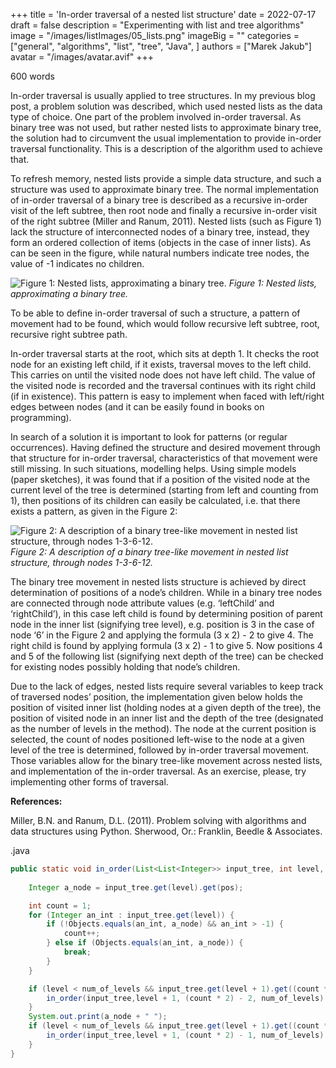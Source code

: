 +++
title = 'In-order traversal of a nested list structure'
date = 2022-07-17
draft = false
description = "Experimenting with list and tree algorithms"
image = "/images/listImages/05_lists.png"
imageBig = ""
categories = ["general", "algorithms", "list", "tree", "Java", ]
authors = ["Marek Jakub"]
avatar = "/images/avatar.avif"
+++

600 words

In-order traversal is usually applied to tree structures. In my previous blog post, a problem solution was described, which used nested lists as the data type of choice. One part of the problem involved in-order traversal. As binary tree was not used, but rather nested lists to approximate binary tree, the solution had to circumvent the usual implementation to provide in-order traversal functionality. This is a description of the algorithm used to achieve that.

To refresh memory, nested lists provide a simple data structure, and such a structure was used to approximate binary tree. The normal implementation of in-order traversal of a binary tree is described as a recursive in-order visit of the left subtree, then root node and finally a recursive in-order visit of the right subtree (Miller and Ranum, 2011). Nested lists (such as Figure 1) lack the structure of interconnected nodes of a binary tree, instead, they form an ordered collection of items (objects in the case of inner lists). As can be seen in the figure, while natural numbers indicate tree nodes, the value of -1 indicates no children.

![Figure 1: Nested lists, approximating a binary tree.](images/01_lists.avif "Figure 1: Nested lists, approximating a binary tree.")
*Figure 1: Nested lists, approximating a binary tree.*

To be able to define in-order traversal of such a structure, a pattern of movement had to be found, which would follow recursive left subtree, root, recursive right subtree path.

In-order traversal starts at the root, which sits at depth 1. It checks the root node for an existing left child, if it exists, traversal moves to the left child. This carries on until the visited node does not have left child. The value of the visited node is recorded and the traversal continues with its right child (if in existence). This pattern is easy to implement when faced with left/right edges between nodes (and it can be easily found in books on programming).

In search of a solution it is important to look for patterns (or regular occurrences). Having defined the structure and desired movement through that structure for in-order traversal, characteristics of that movement were still missing. In such situations, modelling helps. Using simple models (paper sketches), it was found that if a position of the visited node at the current level of the tree is determined (starting from left and counting from 1), then positions of its children can easily be calculated, i.e. that there exists a pattern, as given in the Figure 2:

![Figure 2: A description of a binary tree-like movement in nested list structure, through nodes 1-3-6-12.](images/02_lists_travel.avif "Figure 2: A description of a binary tree-like movement in nested list structure, through nodes 1-3-6-12.")
*Figure 2: A description of a binary tree-like movement in nested list structure, through nodes 1-3-6-12.*

The binary tree movement in nested lists structure is achieved by direct determination of positions of a node’s children. While in a binary tree nodes are connected through node attribute values (e.g. ‘leftChild’ and ‘rightChild’), in this case left child is found by determining position of parent node in the inner list (signifying tree level), e.g. position is 3 in the case of node ‘6’ in the Figure 2 and applying the formula (3 x 2) - 2 to give 4. The right child is found by applying formula (3 x 2) - 1 to give 5. Now positions 4 and 5 of the following list (signifying next depth of the tree) can be checked for existing nodes possibly holding that node’s children.

Due to the lack of edges, nested lists require several variables to keep track of traversed nodes’ position, the implementation given below holds the position of visited inner list (holding nodes at a given depth of the tree), the position of visited node in an inner list and the depth of the tree (designated as the number of levels in the method). The node at the current position is selected, the count of nodes positioned left-wise to the node at a given level of the tree is determined, followed by in-order traversal movement. Those variables allow for the binary tree-like movement across nested lists, and implementation of the in-order traversal. As an exercise, please, try implementing other forms of traversal.

**References:**

Miller, B.N. and Ranum, D.L. (2011). Problem solving with algorithms and data structures using Python. Sherwood, Or.: Franklin, Beedle & Associates.

.java

```java
public static void in_order(List<List<Integer>> input_tree, int level, int pos, int num_of_levels) {
    
    Integer a_node = input_tree.get(level).get(pos);

    int count = 1;
    for (Integer an_int : input_tree.get(level)) {
        if (!Objects.equals(an_int, a_node) && an_int > -1) {
            count++;
        } else if (Objects.equals(an_int, a_node)) {
            break;
        }
    }

    if (level < num_of_levels && input_tree.get(level + 1).get((count * 2) - 2) != -1) {
        in_order(input_tree,level + 1, (count * 2) - 2, num_of_levels);
    }
    System.out.print(a_node + " ");
    if (level < num_of_levels && input_tree.get(level + 1).get((count * 2) - 1) != -1) {
        in_order(input_tree,level + 1, (count * 2) - 1, num_of_levels);
    }
}
```
